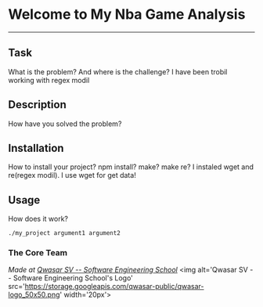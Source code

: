 # Welcome to My Nba Game Analysis
***

## Task
What is the problem? And where is the challenge?
I have been trobil working with regex modil

## Description
How have you solved the problem?

## Installation
How to install your project? npm install? make? make re?
I instaled wget and re(regex modil). I use wget for get data!

## Usage
How does it work?



```
./my_project argument1 argument2
```

### The Core Team


<span><i>Made at <a href='https://qwasar.io'>Qwasar SV -- Software Engineering School</a></i></span>
<span><img alt='Qwasar SV -- Software Engineering School's Logo' src='https://storage.googleapis.com/qwasar-public/qwasar-logo_50x50.png' width='20px'></span>
